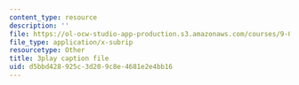 ```yaml
---
content_type: resource
description: ''
file: https://ol-ocw-studio-app-production.s3.amazonaws.com/courses/9-00sc-introduction-to-psychology-fall-2011/d5bbd428925c3d209c8e4681e2e4bb16_MYMYXhR2Ppw.srt
file_type: application/x-subrip
resourcetype: Other
title: 3play caption file
uid: d5bbd428-925c-3d20-9c8e-4681e2e4bb16
---
```

